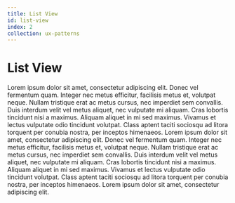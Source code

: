 ```yaml
---
title: List View
id: list-view
index: 2
collection: ux-patterns
---
```

<h1 id="list-view">List View</h1>

<div class="row">
  <div class="col-md-12">
    <p>Lorem ipsum dolor sit amet, consectetur adipiscing elit. Donec vel 
       fermentum quam. Integer nec metus efficitur, facilisis metus et, 
       volutpat neque. Nullam tristique erat ac metus cursus, nec  
       imperdiet sem convallis. Duis interdum velit vel metus aliquet,  
       nec vulputate mi aliquam. Cras lobortis tincidunt nisi a maximus.  
       Aliquam aliquet in mi sed maximus. Vivamus et lectus vulputate odio  
       tincidunt volutpat. Class aptent taciti sociosqu ad litora torquent  
       per conubia nostra, per inceptos himenaeos. Lorem ipsum dolor sit 
       amet, consectetur adipiscing elit. Donec vel fermentum quam. Integer 
       nec metus efficitur, facilisis metus et, volutpat neque. Nullam 
       tristique erat ac metus cursus, nec imperdiet sem convallis. Duis 
       interdum velit vel metus aliquet, nec vulputate mi aliquam. Cras 
       lobortis tincidunt nisi a maximus. Aliquam aliquet in mi sed maximus. 
       Vivamus et lectus vulputate odio tincidunt volutpat. Class aptent taciti
       sociosqu ad litora torquent per conubia nostra, per inceptos himenaeos. 
       Lorem ipsum dolor sit amet, consectetur adipiscing elit.</p>
  </div>
</div>